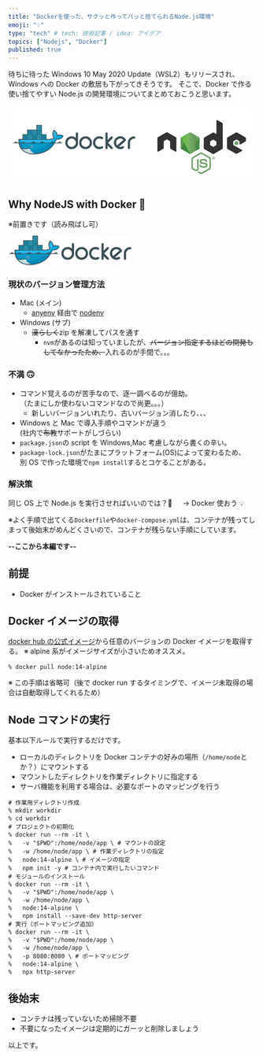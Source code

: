 ```yaml
---
title: "Dockerを使った、サクッと作ってパッと捨てられるNode.js環境"
emoji: "💡"
type: "tech" # tech: 技術記事 / idea: アイデア
topics: ["Nodejs", "Docker"]
published: true
---
```


待ちに待った Windows 10 May 2020 Update（WSL2）もリリースされ、Windows への Docker の敷居も下がってきそうです。
そこで、Docker で作る使い捨てやすい Node.js の開発環境についてまとめておこうと思います。

![](https://raw.githubusercontent.com/ohnaka0410/yuki0410-zenn-contents/main/articles/assets/cf8e7d69e9a91deb608d/docker-nodejs.png)

## Why NodeJS with Docker 🤔

※前置きです（読み飛ばし可）

![](https://raw.githubusercontent.com/ohnaka0410/yuki0410-zenn-contents/main/articles/assets/cf8e7d69e9a91deb608d/docker.png)

### 現状のバージョン管理方法

- Mac (メイン)
  - [anyenv](https://github.com/anyenv/anyenv) 経由で [nodenv](https://github.com/nodenv/nodenv)
- Windows (サブ)
  - ~~漢らしく~~zip を解凍してパスを通す
    - `nvm`があるのは知っていましたが、~~バージョン指定するほどの開発もしてなかったため、~~入れるのが手間で。。。

### 不満 🙃

- コマンド覚えるのが苦手なので、逐一調べるのが億劫。<br>（たまにしか使わないコマンドなので尚更。。。）
  - 新しいバージョンいれたり、古いバージョン消したり、、、
- Windows と Mac で導入手順やコマンドが違う<br>(社内で~~布教~~サポートがしづらい)
- `package.json`の script を Windows,Mac 考慮しながら書くの辛い。
- `package-lock.json`がたまにプラットフォーム(OS)によって変わるため、<br>別 OS で作った環境で`npm install`するとコケることがある。

### 解決策

同じ OS 上で Node.js を実行させればいいのでは？🤔
　 → Docker 使おう 💡

※よく手順で出てくる`Dockerfile`や`docker-compose.yml`は、コンテナが残ってしまって後始末がめんどくさいので、コンテナが残らない手順にしています。

**--ここから本編です--**

## 前提

- Docker がインストールされていること

## Docker イメージの取得

[docker hub の公式イメージ](https://hub.docker.com/_/node/)から任意のバージョンの Docker イメージを取得する。
※ alpine 系がイメージサイズが小さいためオススメ。

```sh:console
% docker pull node:14-alpine
```

※ この手順は省略可（後で docker run するタイミングで、イメージ未取得の場合は自動取得してくれるため）

## Node コマンドの実行

基本以下ルールで実行するだけです。

- ローカルのディレクトリを Docker コンテナの好みの場所（`/home/node`とか？）にマウントする
- マウントしたディレクトリを作業ディレクトリに指定する
- サーバ機能を利用する場合は、必要なポートのマッピングを行う

```sh:example
# 作業用ディレクトリ作成
% mkdir workdir
% cd workdir
# プロジェクトの初期化
% docker run --rm -it \
%   -v "$PWD":/home/node/app \ # マウントの設定
%   -w /home/node/app \ # 作業ディレクトリの指定
%   node:14-alpine \ # イメージの指定
%   npm init -y # コンテナ内で実行したいコマンド
# モジュールのインストール
% docker run --rm -it \
%   -v "$PWD":/home/node/app \
%   -w /home/node/app \
%   node:14-alpine \
%   npm install --save-dev http-server
# 実行（ポートマッピング追加）
% docker run --rm -it \
%   -v "$PWD":/home/node/app \
%   -w /home/node/app \
%   -p 8080:8080 \ # ポートマッピング
%   node:14-alpine \
%   npx http-server
```

## 後始末

- コンテナは残っていないため掃除不要
- 不要になったイメージは定期的にガーッと削除しましょう

以上です。
